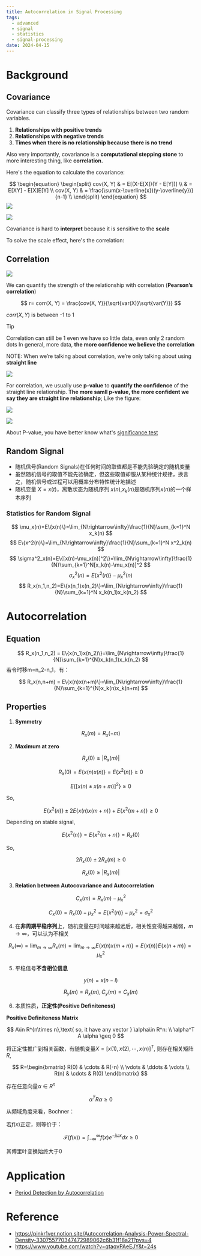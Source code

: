 ```yaml
---
title: Autocorrelation in Signal Processing
tags:
  - advanced
  - signal
  - statistics
  - signal-processing
date: 2024-04-15
---
```

# Background
## Covariance


Covariance can classify three types of relationships between two random variables.

1. **Relationships with positive trends**
2. **Relationships with negative trends**
3. **Times when there is no relationship because there is no trend**

Also very importantly, covariance is a **computational stepping stone** to more interesting thing, like **correlation.**


Here's the equation to calculate the covariance:

$$
\begin{equation}
\begin{split} 
cov(X, Y) & = E[(X-E[X])(Y - E[Y])] \\ 
& = E[XY] - E[X]E[Y] \\
cov(X, Y) & = \frac{\sum(x-\overline{x})(y-\overline{y})}{n-1} \\
\end{split}
\end{equation}
$$
![](signal/signal_processing/algorithm/advanced_statistic/autocorrelation/attachments/Pasted%20image%2020240415171344.png)

![](signal/signal_processing/algorithm/advanced_statistic/autocorrelation/attachments/Pasted%20image%2020240415171351.png)


Covariance is hard to **interpret** because it is sensitive to the **scale**


To solve the scale effect, here's the correlation:

## Correlation

![](signal/signal_processing/algorithm/advanced_statistic/autocorrelation/attachments/Pasted%20image%2020240415171510.png)


We can quantify the strength of the relationship with correlation (**Pearson’s correlation**)

$$
r= corr(X, Y) = \frac{cov(X, Y)}{\sqrt{var(X)}\sqrt{var(Y)}}
$$

$corr(X, Y)$ is between -1 to 1


> [!tip] 
>  Correlation can still be 1 even we have so little data, even only 2 random dots In general, more data, **the more confidence we believe the correlation** 
>  
>  NOTE: When we’re talking about correlation, we’re only talking about using **straight line**


![](signal/signal_processing/algorithm/advanced_statistic/autocorrelation/attachments/Pasted%20image%2020240415171736.png)

For correlation, we usually use **p-value** to **quantify the confidence** of the straight line relationship. **The more samll p-value, the more confident we say they are straight line relationship**; Like the figure:

![](signal/signal_processing/algorithm/advanced_statistic/autocorrelation/attachments/Pasted%20image%2020240415171834.png)

![](signal/signal_processing/algorithm/advanced_statistic/autocorrelation/attachments/Pasted%20image%2020240415171855.png)


About P-value, you have better know what's [significance test](math/statistic/significance_test/whats_the_significance_test.md)


## Random Signal

- 随机信号(Random Signals)在任何时间的取值都是不能先验确定的随机变量
- 虽然随机信号的取值不能先验确定，但这些取值却服从某种统计规律，换言之，随机信号或过程可以用概率分布特性统计地描述
- 随机变量 $X=x(t)$，离散状态为随机序列 $x(n)$,$x_k(n)$是随机序列$x(n)$的一个样本序列

### Statistics for Random Signal

$$
\mu_x(n)=E\{x(n)\}=\lim_{N\rightarrow\infty}\frac{1}{N}\sum_{k=1}^N x_k(n)
$$
$$
E\{x^2(n)\}=\lim_{N\rightarrow\infty}\frac{1}{N}\sum_{k=1}^N x^2_k(n)
$$
$$
\sigma^2_x(n)=E\{[x(n)-\mu_x(n)]^2\}=\lim_{N\rightarrow\infty}\frac{1}{N}\sum_{k=1}^N[x_k(n)-\mu_x(n)]^2
$$
$$
\sigma^2_x(n)=E\{x^2(n)\}-\mu^2_x(n)
$$
$$
R_x(n_1,n_2)=E\{x(n_1)x(n_2)\}=\lim_{N\rightarrow\infty}\frac{1}{N}\sum_{k=1}^N x_k(n_1)x_k(n_2)
$$

# Autocorrelation

## Equation


$$
R_x(n_1,n_2) = E\{x(n_1)x(n_2)\}=\lim_{N\rightarrow\infty}\frac{1}{N}\sum_{k=1}^{N}x_k(n_1)x_k(n_2)
$$
若令时移m=n_2-n_1，有：

$$
R_x(n,n+m) = E\{x(n)x(n+m)\}=\lim_{N\rightarrow\infty}\frac{1}{N}\sum_{k=1}^{N}x_k(n)x_k(n+m)
$$


## Properties

1. **Symmetry**

$$
R_x(m)=R_x(-m)
$$

2. **Maximum at zero**

$$
R_x(0) \geq |R_x(m)|
$$

$$
R_x(0)=E\{x(n)x(n)\}=E\{x^2(n)\} \geq 0
$$

$$
E\{[x(n)\pm x(n+m)]^2\} \geq 0
$$

So,

$$
E\{x^2(n)\} \pm 2E\{x(n)x(m+n)\} + E\{x^2(m+n)\} \geq 0
$$

Depending on stable signal,

$$
E\{x^2(n)\} = E\{x^2(m+n)\} = R_x(0)
$$

So,

$$
2R_x(0)\pm2R_x(m) \geq 0
$$

$$
R_x(0) \geq |R_x(m)|
$$

3. **Relation between Autocovariance and Autocorrelation**

$$
C_x(m)=R_x(m)-\mu_x^2
$$

$$
C_x(0)=R_x(0)-\mu_x^2=E\{x^2(n)\}-\mu_x^2 = \sigma_x^2
$$

4. 在**非周期平稳序列**上，随机变量在时间越来越远后，相关性变得越来越弱，$m \rightarrow \infty$，可以认为不相关

$$
R_x(\infty)=\lim_{m\rightarrow\infty}R_x(m)=\lim_{m\rightarrow\infty}E\{x(n)x(m+n)\} = E\{x(n)\}E\{x(n+m)\}=\mu_x^2
$$

5. 平稳信号**不含相位信息**

$$
y(n)=x(n-l)
$$

$$
R_y(m)=R_x(m),C_y(m)=C_x(m)
$$

6. 本质性质，**正定性(Positive Definiteness)**

**Positive Definiteness Matrix**

$$
A\in R^{n\times n},\text{ so, it have any vector } \alpha\in R^n:  \\
\alpha^T A \alpha \geq 0
$$

将正定性推广到相关函数，有随机变量$X=[x(1),x(2),\cdots,x(n)]^T,$ 则存在相关矩阵$R$,

$$
R=\begin{bmatrix}
R(0) & \cdots & R(-n) \\
\vdots & \ddots & \vdots \\
R(n) & \cdots & R(0)
\end{bmatrix}
$$

存在任意向量$\alpha \in R^n$

$$
\alpha^T R \alpha \geq0
$$

从频域角度来看，Bochner：

若$f(x)$正定，则等价于：

$$
\mathcal{F}(f(x)) = \int_{-\infty}^{\infty}f(x)e^{-j\omega x}dx \geq 0
$$

其傅里叶变换始终大于0


# Application


* [Period Detection by Autocorrelation](signal/signal_processing/algorithm/advanced_statistic/autocorrelation/period_detection.md)
# Reference

* https://pinkr1ver.notion.site/Autocorrelation-Analysis-Power-Spectral-Density-330755770347472989062c6b31f18a21?pvs=4
* https://www.youtube.com/watch?v=qtaqvPAeEJY&t=24s